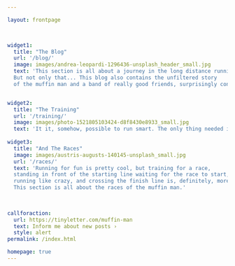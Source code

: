 ```yaml
---

layout: frontpage


  
widget1:
  title: "The Blog"
  url: '/blog/'
  image: images/andrea-leopardi-1296436-unsplash_header_small.jpg
  text: 'This section is all about a journey in the long distance running world. 
  But not only that... This blog also contains the unfiltered story 
  of the muffin man and a band of really good friends, surprisingly connected with these running adventures.'


widget2:
  title: "The Training"
  url: '/training/'
  image: images/photo-1521805103424-d8f8430e8933_small.jpg
  text: 'It it, somehow, possible to run smart. The only thing needed is a training plan, and some other good stuffs! This section is all about how to build a training plan, and other useful things.'
  
widget3:
  title: "And The Races"
  image: images/austris-augusts-140145-unsplash_small.jpg
  url: '/races/'
  text: 'Running for fun is pretty cool, but training for a race, 
  standing in front of the starting line waiting for the race to start, 
  running like crazy, and crossing the finish line is, definitely, more interesting...  
  This section is all about the races of the muffin man.'

  
  
callforaction:
  url: https://tinyletter.com/muffin-man
  text: Inform me about new posts ›
  style: alert
permalink: /index.html

homepage: true
---
```



<!--widget1:
  title: "The Running"
  url: '/running/'
  image: images/andrea-leopardi-1296436-unsplash_header_small.jpg
  text: 'This section is all about a journey in the long distance running world.'
widget2:
  title: "The Races"
  image: images/austris-augusts-140145-unsplash_small.jpg
  url: '/races/'
  text: 'Running for fun is pretty cool, but training for a race, 
  standing in front of the starting line waiting for the race to start, 
  running like crazy, and crossing the finish line is, definitely, more interesting...  
  This section is all about the races of the muffin.'
widget3:
  title: "And The Story"
  url: '/story/'
  image: images/chang-duong-398144-unsplash_small.jpg
  text: 'How to make it even more interesting? 
  Simply being surrounded by a band of really good friends! Or, better said, a real Dream Team!
  This section is all about the unfiltered story of the Dream Team and the muffin.'-->
